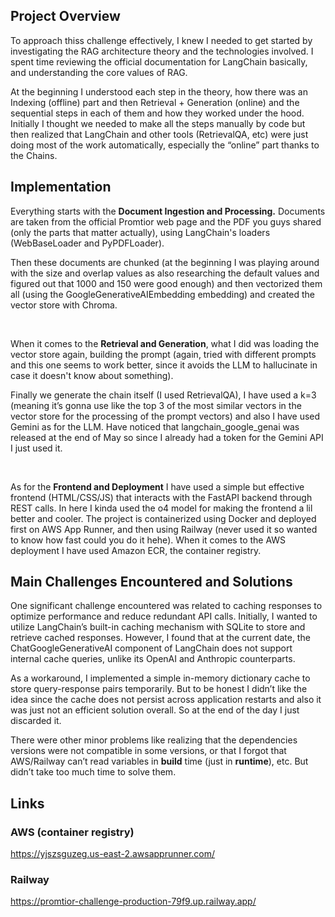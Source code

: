 ## **Project Overview**

To approach thiss challenge effectively, I knew I needed to get started by investigating the RAG architecture theory and the technologies involved. I spent time reviewing the official documentation for LangChain basically, and understanding the core values of RAG.

At the beginning I understood each step in the theory, how there was an Indexing (offline) part and then Retrieval + Generation (online) and the sequential steps in each of them and how they worked under the hood. Initially I thought we needed to make all the steps manually by code but then realized that LangChain and other tools (RetrievalQA, etc) were just doing most of the work automatically, especially the “online” part thanks to the Chains.

## Implementation

Everything starts with the **Document Ingestion and Processing.** Documents are taken from the official Promtior web page and the PDF you guys shared (only the parts that matter actually), using LangChain's loaders (WebBaseLoader and PyPDFLoader).

Then these documents are chunked (at the beginning I was playing around with the size and overlap values as also researching the default values and figured out that 1000 and 150 were good enough) and then vectorized them all (using the GoogleGenerativeAIEmbedding embedding) and created the vector store with Chroma. 

<br>

When it comes to the **Retrieval and Generation**, what I did was loading the vector store again, building the prompt (again, tried with different prompts and this one seems to work better, since it avoids the LLM to hallucinate in case it doesn't know about something).

Finally we generate the chain itself (I used RetrievalQA), I have used a k=3 (meaning it’s gonna use like the top 3 of the most similar vectors in the vector store for the processing of the prompt vectors) and also I have used Gemini as for the LLM. Have noticed that langchain_google_genai was released at the end of May so since I already had a token for the Gemini API I just used it.  

<br>

As for the **Frontend and Deployment** I have used a simple but effective frontend (HTML/CSS/JS) that interacts with the FastAPI backend through REST calls. In here I kinda used the o4 model for making the frontend a lil better and cooler. The project is containerized using Docker and deployed first on AWS App Runner, and then using Railway (never used it so wanted to know how fast could you do it hehe). When it comes to the AWS deployment I have used Amazon ECR, the container registry.

## Main Challenges Encountered and Solutions

One significant challenge encountered was related to caching responses to optimize performance and reduce redundant API calls. Initially, I wanted to utilize LangChain’s built-in caching mechanism with SQLite to store and retrieve cached responses. However, I found that at the current date, the ChatGoogleGenerativeAI component of LangChain does not support internal cache queries, unlike its OpenAI and Anthropic counterparts.

As a workaround, I implemented a simple in-memory dictionary cache to store query-response pairs temporarily. But to be honest I didn’t like the idea since the cache does not persist across application restarts and also it was just not an efficient solution overall. So at the end of the day I just discarded it.

There were other minor problems like realizing that the dependencies versions were not compatible in some versions, or that I forgot that AWS/Railway can’t read variables in **build** time (just in **runtime**), etc. But didn’t take too much time to solve them.


## Links

### AWS (container registry)
https://yjszsguzeg.us-east-2.awsapprunner.com/

### Railway
https://promtior-challenge-production-79f9.up.railway.app/
